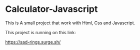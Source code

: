 # Calculator-Javascript

This is A small project that work with Html, Css and Javascript.

This project is running on this link:

https://sad-rings.surge.sh/
